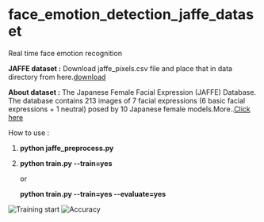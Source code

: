 # face_emotion_detection_jaffe_dataset
Real time face emotion recognition

**JAFFE dataset :** Download jaffe_pixels.csv file and place that in data directory from here.[download](
https://www.kaggle.com/ankur133047/modified-jaffe-facial-expression-dataset)

**About dataset :** The Japanese Female Facial Expression (JAFFE) Database. The database contains 213 images of 7 facial expressions (6 basic facial expressions + 1 neutral) posed by 10 Japanese female models.More..[Click here](https://www.kaggle.com/fshfsh/starter-modified-jaffe-615ace9d-f)

How to use :
  1.  **python jaffe_preprocess.py**
  2.  **python train.py --train=yes**
  
      or
      
      **python train.py --train=yes --evaluate=yes**

![Training start](../master/Info/JAFFE1.png)
![Accuracy](../master/Info/JAFFE.png)
